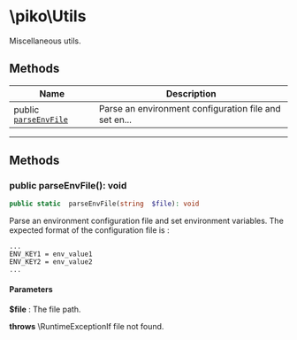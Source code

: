 

# \piko\Utils

Miscellaneous utils.










## Methods

| Name | Description |
|------|-------------|
| public [`parseEnvFile`](#method_parseEnvFile) | Parse an environment configuration file and set en... |


-----



## Methods




<a name="method_parseEnvFile"></a>
### public parseEnvFile(): void

```php
public static  parseEnvFile(string  $file): void
```

Parse an environment configuration file and set environment variables.
The expected format of the configuration file is :
```
...
ENV_KEY1 = env_value1
ENV_KEY2 = env_value2
...
```


#### Parameters
**$file** :
The file path.




**throws**  \RuntimeExceptionIf file not found.



